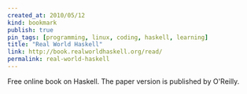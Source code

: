 ```yaml
---
created_at: 2010/05/12
kind: bookmark
publish: true
pin_tags: [programming, linux, coding, haskell, learning]
title: "Real World Haskell"
link: http://book.realworldhaskell.org/read/
permalink: real-world-haskell
---
```


Free online book on Haskell. The paper version is published by O'Reilly.
